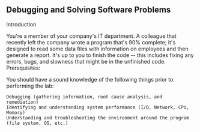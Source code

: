 ## Debugging and Solving Software Problems

Introduction

You're a member of your company's IT department. A colleague that recently left the company wrote a program that's 90% complete; it's designed to read some data files with information on employees and then generate a report. It's up to you to finish the code -- this includes fixing any errors, bugs, and slowness that might be in the unfinished code.
Prerequisites:

You should have a sound knowledge of the following things prior to performing the lab:

    Debugging (gathering information, root cause analysis, and remediation)
    Identifying and understanding system performance (I/O, Network, CPU, Memory)
    Understanding and troubleshooting the environment around the program (file system, OS, etc.)
